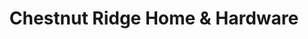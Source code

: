 ---
title: "Chestnut Ridge Home & Hardware"
url: /grantsville/chestnut-ridge-home-and-hardware/
shop: hardware
---